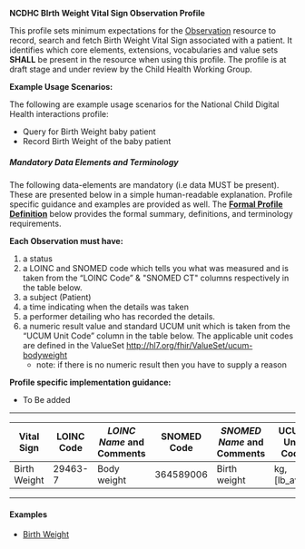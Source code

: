 **NCDHC BIrth Weight Vital Sign Observation Profile**

This profile sets minimum expectations for the [Observation] resource to record, search and fetch Birth Weight Vital Sign associated with a patient. It identifies which core elements, extensions, vocabularies and value sets **SHALL** be present in the resource when using this profile. The profile is at draft stage and under review by the Child Health Working Group. 

**Example Usage Scenarios:**

The following are example usage scenarios for the National Child Digital Health interactions
profile:

-   Query for Birth Weight baby patient
-   Record Birth Weight of the baby patient

##### Mandatory Data Elements and Terminology


The following data-elements are mandatory (i.e data MUST be present). These are presented below in a simple human-readable explanation.  Profile specific guidance and examples are provided as well.  The [**Formal Profile Definition**](#profile) below provides the  formal summary, definitions, and  terminology requirements.  

**Each Observation must have:**

1.  a status  
1.  a LOINC and SNOMED code which tells you what was measured and is taken from the “LOINC Code” &  "SNOMED CT" columns respectively in the table below.
1.  a subject (Patient)
1.  a time indicating when the details was taken
1.	a performer detailing who has recorded the details.
1.  a numeric result value and standard UCUM unit which is taken from the “UCUM Unit Code” column in the table below. The applicable unit codes are defined in the ValueSet http://hl7.org/fhir/ValueSet/ucum-bodyweight
    -   note: if there is no numeric result then you have to supply a reason

**Profile specific implementation guidance:**

* To Be added



---

<table class="grid">
  <thead>
    <tr>
      <th>Vital Sign</th>
      <th>LOINC Code</th>
      <th><em>LOINC Name </em>and Comments</th>
	  <th>SNOMED Code</th>
      <th><em>SNOMED Name </em>and Comments</th>
      <th>UCUM Unit Code</th>
    </tr>
  </thead>
  <tBirth>
    <tr>
      <td>Birth Weight</td>
      <td>29463-7</td>
      <td>Body weight</td>
      <td>364589006</td>
	  <td>Birth weight</td>
	  <td>kg,[lb_av],g</td>
    </tr>
    
  </tBirth>
</table>

---


#### Examples

- [Birth Weight](Observation-birth-weight.html)

[Observation]: http://hl7.org/fhir/observation.html
[extensible]: http://hl7.org/fhir/terminologies.html#extensible
[General Guidance Section]: definitions.html
